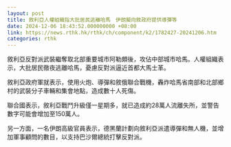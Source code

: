 ```yaml
---
layout: post
title: 敘利亞人權組織指大批居民逃離哈馬　伊朗擬向敘政府提供導彈等
date: 2024-12-06 18:43:52.000000000 +08:00
link: https://news.rthk.hk/rthk/ch/component/k2/1782427-20241206.htm
categories: rthk
---
```


敘利亞反對派武裝繼奪取北部重要城市阿勒頗後，攻佔中部城市哈馬。人權組織表示，大批居民徹夜逃離哈馬，憂慮反對派逼近首都大馬士革。

敘利亞政府軍就表示，使用火炮、導彈和敘俄聯合戰機，轟炸哈馬省南部和北部鄉村的武裝分子車輛和集會地點，造成數十人死傷。

聯合國表示，敘利亞戰鬥升級僅一星期多，就已造成約28萬人流離失所，並警告數字可能會增加至150萬人。

另一方面，一名伊朗高級官員表示，德黑蘭計劃向敘利亞派遣導彈和無人機，並增加軍事顧問的數目，以支持巴沙爾總統打擊反對派。
